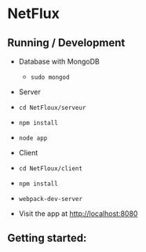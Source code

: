 # NetFlux

## Running / Development

* Database with MongoDB

  * `sudo mongod`
  
* Server

 * `cd NetFloux/serveur`
 
 * `npm install`
 
 * `node app`

* Client 

 * `cd NetFloux/client`
  
 * `npm install`
  
 * `webpack-dev-server`
  
 * Visit the app at [http://localhost:8080](http://localhost:8080/Home)

## Getting started:
